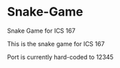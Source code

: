 # Snake-Game
Snake Game for ICS 167

This is the snake game for ICS 167

Port is currently hard-coded to 12345